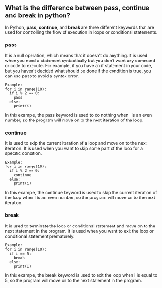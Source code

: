 ## What is the difference between pass, continue and break in python?

In Python, **pass**, **continue**, and **break** are three different keywords that are used for controlling the flow of execution in loops or conditional statements.

### pass 
It is a null operation, which means that it doesn't do anything. It is used when you need a statement syntactically but you don't want any command or code to execute. For example, if you have an if statement in your code, but you haven't decided what should be done if the condition is true, you can use pass to avoid a syntax error.

```
Example:
for i in range(10):
  if i % 2 == 0:
    pass
  else:
    print(i)
```

In this example, the pass keyword is used to do nothing when i is an even number, so the program will move on to the next iteration of the loop.

### continue
It is used to skip the current iteration of a loop and move on to the next iteration. It is used when you want to skip some part of the loop for a specific condition.
```
Example:
for i in range(10):
  if i % 2 == 0:
    continue
  else:
    print(i)
```
In this example, the continue keyword is used to skip the current iteration of the loop when i is an even number, so the program will move on to the next iteration.

### break 
It is used to terminate the loop or conditional statement and move on to the next statement in the program. It is used when you want to exit the loop or conditional statement prematurely.
```
Example:
for i in range(10):
  if i == 5:
    break
  else:
    print(I)
```
In this example, the break keyword is used to exit the loop when i is equal to 5, so the program will move on to the next statement in the program.
